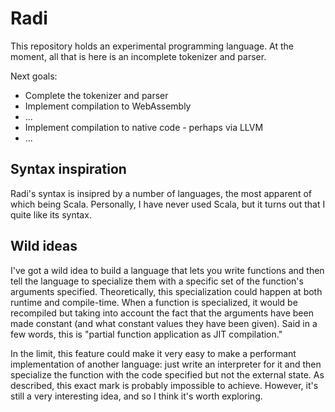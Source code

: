 # Radi

This repository holds an experimental programming language. At the moment, all that is here is
an incomplete tokenizer and parser.

Next goals:
- Complete the tokenizer and parser
- Implement compilation to WebAssembly
- ...
- Implement compilation to native code - perhaps via LLVM
- ...

## Syntax inspiration

Radi's syntax is insipred by a number of languages, the most apparent of which being Scala.
Personally, I have never used Scala, but it turns out that I quite like its syntax.

## Wild ideas

I've got a wild idea to build a language that lets you write functions and then tell the language
to specialize them with a specific set of the function's arguments specified. Theoretically, this
specialization could happen at both runtime and compile-time. When a function is specialized, it
would be recompiled but taking into account the fact that the arguments have been made constant
(and what constant values they have been given).
Said in a few words, this is "partial function application as JIT compilation."

In the limit, this feature could make it very easy to make a performant implementation of another
language: just write an interpreter for it and then specialize the function with the code specified
but not the external state. As described, this exact mark is probably impossible to achieve.
However, it's still a very interesting idea, and so I think it's worth exploring.
